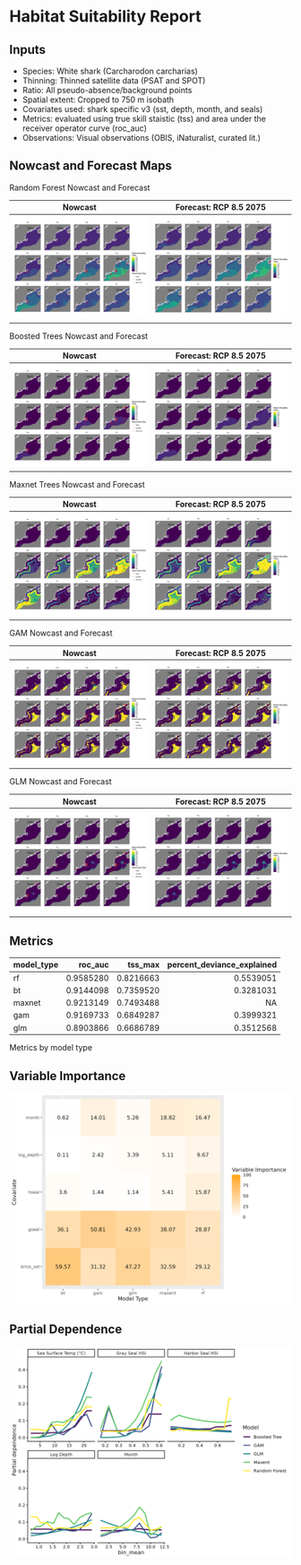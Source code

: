 Habitat Suitability Report
================

## Inputs

- Species: White shark (Carcharodon carcharias)
- Thinning: Thinned satellite data (PSAT and SPOT)
- Ratio: All pseudo-absence/background points
- Spatial extent: Cropped to 750 m isobath
- Covariates used: shark specific v3 (sst, depth, month, and seals)
- Metrics: evaluated using true skill staistic (tss) and area under the
  receiver operator curve (roc_auc)
- Observations: Visual observations (OBIS, iNaturalist, curated lit.)

## Nowcast and Forecast Maps

Random Forest Nowcast and Forecast

| Nowcast | Forecast: RCP 8.5 2075 |
|:--:|:--:|
| ![](../../../../tidy_reports/versions/c11/120960/c11.120960.01_12_rf_compiled_casts.png) | ![](../../../../tidy_reports/versions/c11/120964/c11.120964.01_12_rf_compiled_casts.png) |

Boosted Trees Nowcast and Forecast

| Nowcast | Forecast: RCP 8.5 2075 |
|:--:|:--:|
| ![](../../../../tidy_reports/versions/c11/120960/c11.120960.01_12_bt_compiled_casts.png) | ![](../../../../tidy_reports/versions/c11/120964/c11.120964.01_12_bt_compiled_casts.png) |

Maxnet Trees Nowcast and Forecast

| Nowcast | Forecast: RCP 8.5 2075 |
|:--:|:--:|
| ![](../../../../tidy_reports/versions/c11/120960/c11.120960.01_12_maxent_compiled_casts.png) | ![](../../../../tidy_reports/versions/c11/120964/c11.120964.01_12_maxent_compiled_casts.png) |

GAM Nowcast and Forecast

| Nowcast | Forecast: RCP 8.5 2075 |
|:--:|:--:|
| ![](../../../../tidy_reports/versions/c11/120960/c11.120960.01_12_gam_compiled_casts.png) | ![](../../../../tidy_reports/versions/c11/120964/c11.120964.01_12_gam_compiled_casts.png) |

GLM Nowcast and Forecast

| Nowcast | Forecast: RCP 8.5 2075 |
|:--:|:--:|
| ![](../../../../tidy_reports/versions/c11/120960/c11.120960.01_12_glm_compiled_casts.png) | ![](../../../../tidy_reports/versions/c11/120964/c11.120964.01_12_glm_compiled_casts.png) |

## Metrics

| model_type |   roc_auc |   tss_max | percent_deviance_explained |
|:-----------|----------:|----------:|---------------------------:|
| rf         | 0.9585280 | 0.8216663 |                  0.5539051 |
| bt         | 0.9144098 | 0.7359520 |                  0.3281031 |
| maxnet     | 0.9213149 | 0.7493488 |                         NA |
| gam        | 0.9169733 | 0.6849287 |                  0.3999321 |
| glm        | 0.8903866 | 0.6686789 |                  0.3512568 |

Metrics by model type

## Variable Importance

![](m11.12096_tidy_compiled_files/figure-gfm/variable_importance-1.png)

## Partial Dependence

![](m11.12096_tidy_compiled_files/figure-gfm/partial_dependence-1.png)
